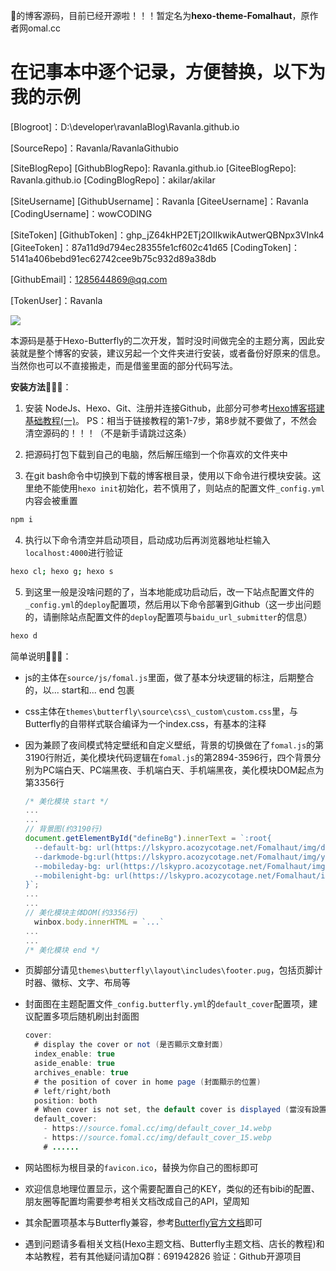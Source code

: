 🥝的博客源码，目前已经开源啦！！！暂定名为**hexo-theme-Fomalhaut**，原作者网omal.cc 


# 在记事本中逐个记录，方便替换，以下为我的示例
[Blogroot]：D:\developer\ravanlaBlog\Ravanla.github.io

[SourceRepo]：Ravanla/RavanlaGithubio


[SiteBlogRepo]
  [GithubBlogRepo]: Ravanla.github.io
  [GiteeBlogRepo]: Ravanla.github.io
  [CodingBlogRepo]：akilar/akilar

[SiteUsername]
  [GithubUsername]：Ravanla
  [GiteeUsername]：Ravanla
  [CodingUsername]：wowCODING

[SiteToken]
  [GithubToken]：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
  [GiteeToken]：87a11d9d794ec28355fe1cf602c41d65
  [CodingToken]：5141a406bebd91ec62742cee9b75c932d89a38db

[GithubEmail]：1285644869@qq.com

[TokenUser]：Ravanla

![](./cover.jpg)

本源码是基于Hexo-Butterfly的二次开发，暂时没时间做完全的主题分离，因此安装就是整个博客的安装，建议另起一个文件夹进行安装，或者备份好原来的信息。当然你也可以不直接搬走，而是借鉴里面的部分代码写法。

**安装方法**🍡🍡🍡：

1. 安装 NodeJs、Hexo、Git、注册并连接Github，此部分可参考[Hexo博客搭建基础教程(一)](https://www.fomal.cc/posts/e593433d.html)。
  PS：相当于链接教程的第1-7步，第8步就不要做了，不然会清空源码的！！！（不是新手请跳过这条）

1. 把源码打包下载到自己的电脑，然后解压缩到一个你喜欢的文件夹中

2. 在git bash命令中切换到下载的博客根目录，使用以下命令进行模块安装。这里绝不能使用`hexo init`初始化，若不慎用了，则站点的配置文件`_config.yml`内容会被重置

  ```bash
  npm i
  ```

4. 执行以下命令清空并启动项目，启动成功后再浏览器地址栏输入`localhost:4000`进行验证

  ```bash
  hexo cl; hexo g; hexo s
  ```

5. 到这里一般是没啥问题的了，当本地能成功启动后，改一下站点配置文件的`_config.yml`的`deploy`配置项，然后用以下命令部署到Github（这一步出问题的，请删除站点配置文件的`deploy`配置项与`baidu_url_submitter`的信息）

  ```bash
  hexo d
  ```

简单说明🌈🌈🌈：

- js的主体在`source/js/fomal.js`里面，做了基本分块逻辑的标注，后期整合的，以... start和... end 包裹

- css主体在`themes\butterfly\source\css\_custom\custom.css`里，与Butterfly的自带样式联合编译为一个index.css，有基本的注释

- 因为兼顾了夜间模式特定壁纸和自定义壁纸，背景的切换做在了`fomal.js`的第3190行附近，美化模块代码逻辑在`fomal.js`的第2894-3596行，四个背景分别为PC端白天、PC端黑夜、手机端白天、手机端黑夜，美化模块DOM起点为第3356行

  ```js
  /* 美化模块 start */
  ...
  ...
  // 背景图(约3190行)
  document.getElementById("defineBg").innerText = `:root{
    --default-bg: url(https://lskypro.acozycotage.net/Fomalhaut/img/dm14.webp);
    --darkmode-bg:url(https://lskypro.acozycotage.net/Fomalhaut/img/yuanshen1.webp);
    --mobileday-bg: url(https://lskypro.acozycotage.net/Fomalhaut/img/snow.webp);
    --mobilenight-bg: url(https://lskypro.acozycotage.net/Fomalhaut/img/mb8.webp);
  }`;
  ...
  ...
  // 美化模块主体DOM(约3356行)
    winbox.body.innerHTML = `...`
  ...
  ...
  /* 美化模块 end */
  
  ```

- 页脚部分请见`themes\butterfly\layout\includes\footer.pug`，包括页脚计时器、徽标、文字、布局等

- 封面图在主题配置文件`_config.butterfly.yml`的`default_cover`配置项，建议配置多项后随机刷出封面图

  ```java
  cover:
    # display the cover or not (是否顯示文章封面)
    index_enable: true
    aside_enable: true
    archives_enable: true
    # the position of cover in home page (封面顯示的位置)
    # left/right/both
    position: both
    # When cover is not set, the default cover is displayed (當沒有設置cover時，默認的封面顯示)
    default_cover:
      - https://source.fomal.cc/img/default_cover_14.webp
      - https://source.fomal.cc/img/default_cover_15.webp
      # ......
  ```

  

- 网站图标为根目录的`favicon.ico`，替换为你自己的图标即可

- 欢迎信息地理位置显示，这个需要配置自己的KEY，类似的还有bibi的配置、朋友圈等配置均需要参考相关文档改成自己的API，望周知

- 其余配置项基本与Butterfly兼容，参考[Butterfly官方文档](https://butterfly.js.org/)即可

- 遇到问题请多看相关文档(Hexo主题文档、Butterfly主题文档、店长的教程)和本站教程，若有其他疑问请加Q群：691942826 验证：Github开源项目

